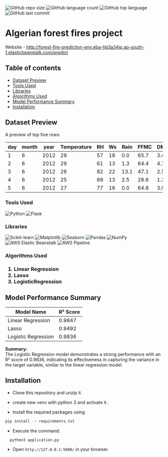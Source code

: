 ![GitHub repo size](https://img.shields.io/github/repo-size/Sandy752/Forest-Fire-Prediction?style=for-the-badge)
![GitHub language count](https://img.shields.io/github/languages/count/Sandy752/Forest-Fire-Prediction?style=for-the-badge)
![GitHub top language](https://img.shields.io/github/languages/top/Sandy752/Forest-Fire-Prediction?style=for-the-badge)
![GitHub last commit](https://img.shields.io/github/last-commit/Sandy752/Forest-Fire-Prediction?color=red&style=for-the-badge)


# Algerian forest fires project

Website - http://forest-fire-prediction-env.eba-hb3a34jp.ap-south-1.elasticbeanstalk.com/predict
## Table of contents
* [Dataset Preview](#dataset-preview)   
* [Tools Used](#3)
* [Libraries](#4)
* [Algorithms Used](#5)
* [Model Performance Summary](#model-performance-summary)
* [Installation](#installation)


## Dataset Preview

A preview of top five rows.


| day | month | year | Temperature | RH | Ws | Rain | FFMC | DMC | DC  | ISI | BUI | FWI | Classes  | Region |
|-----|-------|------|-------------|----|----|------|------|-----|-----|-----|-----|-----|----------|--------|
| 1   | 6     | 2012 | 29          | 57 | 18 | 0.0  | 65.7 | 3.4 | 7.6 | 1.3 | 3.4 | 0.5 | not fire | 0      |
| 2   | 6     | 2012 | 29          | 61 | 13 | 1.3  | 64.4 | 4.1 | 7.6 | 1.0 | 3.9 | 0.4 | not fire | 0      |
| 3   | 6     | 2012 | 26          | 82 | 22 | 13.1 | 47.1 | 2.5 | 7.1 | 0.3 | 2.7 | 0.1 | not fire | 0      |
| 4   | 6     | 2012 | 25          | 89 | 13 | 2.5  | 28.6 | 1.3 | 6.9 | 0.0 | 1.7 | 0.0 | not fire | 0      |
| 5   | 6     | 2012 | 27          | 77 | 16 | 0.0  | 64.8 | 3.0 | 14.2| 1.2 | 3.9 | 0.5 | not fire | 0      |



<h3>Tools Used </h3><a id="3"></a>

![Python](https://img.shields.io/badge/Python-3776AB?style=for-the-badge&logo=python&logoColor=white)
![Flask](https://img.shields.io/badge/Flask-000000?style=for-the-badge&logo=flask&logoColor=white)

<h3>Libraries</h3><a id="4"></a>

![Scikit-learn](https://img.shields.io/badge/scikit--learn-F7931E?style=for-the-badge&logo=scikit-learn&logoColor=white)
![Matplotlib](https://img.shields.io/badge/Matplotlib-FF7F0E?style=for-the-badge&logo=matplotlib&logoColor=white)
![Seaborn](https://img.shields.io/badge/Seaborn-30B5E3?style=for-the-badge&logo=python&logoColor=white)
![Pandas](https://img.shields.io/badge/Pandas-150458?style=for-the-badge&logo=pandas&logoColor=white)
![NumPy](https://img.shields.io/badge/NumPy-013243?style=for-the-badge&logo=numpy&logoColor=white)
![AWS Elastic Beanstalk](https://img.shields.io/badge/AWS%20Elastic%20Beanstalk-FF9900?style=for-the-badge&logo=amazonaws&logoColor=white)
![AWS Pipeline](https://img.shields.io/badge/AWS%20Pipeline-FF9900?style=for-the-badge&logo=amazonaws&logoColor=white)


<h3>Algorithms Used<h3><a id="5"></a>

1. Linear Regression
2. Lasso
3. LogisticRegression

## Model Performance Summary

| Model Name            | R² Score |
|-----------------------|----------|
| Linear Regression      | 0.9847   |
| Lasso                  | 0.9492   |
| Logistic Regression    | 0.9836   |

**Summary:**  
The Logistic Regression model demonstrates a strong performance with an R² score of 0.9836, indicating its effectiveness in capturing the variance in the target variable, similar to the linear regression model.

## Installation

* Clone this repository and unzip it.

* create new  venv with python 3 and activate it .

* Install the required packages using

 ``` bash
pip install -r requirements.txt
```

* Execute the command:
``` bash
  python3 application.py
```

* Open ```http://127.0.0.1:5000/``` in your browser.